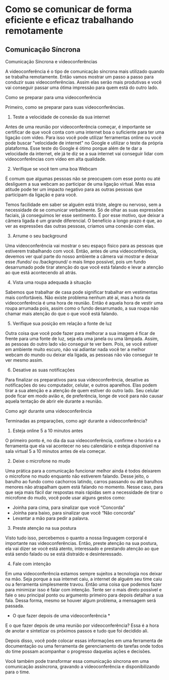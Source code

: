 # Como se comunicar de forma eficiente e eficaz trabalhando remotamente

## Comunicação Síncrona

Comunicação Síncrona e videoconferências

A videoconferência é o tipo de comunicação síncrona mais utilizado quando se trabalha remotamente. Então vamos mostrar um passo a passo para conduzir suas videoconferências. Assim elas serão mais produtivas e você vai conseguir passar uma ótima impressão para quem está do outro lado.

Como se preparar para uma videoconferência

Primeiro, como se preparar para suas videoconferências.

1. Teste a velocidade de conexão da sua internet

Antes de uma reunião por videoconferência começar, é importante se certificar de que você conta com uma internet boa o suficiente para ter uma ligação com vídeo. Para isso você pode utilizar ferramentas online ou você pode buscar "velocidade de internet" no Google e utilizar o teste da própria plataforma. Esse teste do Google é ótimo porque além de te dar a velocidade da internet, ele já te diz se a sua internet vai conseguir lidar com videoconferências com vídeo em alta qualidade.

2. Verifique se você tem uma boa Webcam

É comum que algumas pessoas não se preocupem com esse ponto ou até desliguem a sua webcam ao participar de uma ligação virtual. Mas essa atitude pode ter um impacto negativo para as outras pessoas que participam da ligação e para você.

Temos facilidade em saber se alguém está triste, alegre ou nervoso, sem a necessidade de se comunicar verbalmente. Só de olhar as suas expressões faciais, já conseguimos ler esse sentimento. É por esse motivo, que deixar a câmera ligada é um grande diferencial. O benefício a longo prazo é que, ao ver as expressões das outras pessoas, criamos uma conexão com elas.

3. Arrume o seu background

Uma videoconferência vai mostrar o seu espaço físico para as pessoas que estiverem trabalhando com você. Então, antes de uma videoconferência, devemos ver qual parte do nosso ambiente a câmera vai mostrar e deixar esse /fundo/ ou /background/ o mais limpo possível, pois um fundo desarrumado pode tirar atenção do que você está falando e levar a atenção ao que está acontecendo ali atrás.

4. Vista uma roupa adequada à situação

Sabemos que trabalhar de casa pode significar trabalhar em vestimentas mais confortáveis. Não existe problema nenhum até aí, mas a hora da videoconferência é uma hora de reunião. Então é aquela hora de vestir uma roupa arrumada pois, assim como o fundo desarrumado, a sua roupa não chamar mais atenção do que o que você está falando.

5. Verifique sua posição em relação a fonte de luz

Outra coisa que você pode fazer para melhorar a sua imagem é ficar de frente para uma fonte de luz, seja ela uma janela ou uma lâmpada. Assim, as pessoas do outro lado vão conseguir te ver bem. Pois, se você estiver em ambiente muito escuro, não vai adiantar nada você ter a melhor webcam do mundo ou deixar ela ligada, as pessoas não vão conseguir te ver mesmo assim.

6. Desative as suas notificações

Para finalizar os preparativos para sua videoconferência, desative as notificações do seu computador, celular, e outros aparelhos. Elas podem tirar a sua atenção e a atenção de quem estiver do outro lado. Seu celular pode ficar em modo avião e, de preferência, longe de você para não causar aquela tentação de abrir ele durante a reunião.

Como agir durante uma videoconferência

Terminadas as preparações, como agir durante a videoconferência?

1. Esteja online 5 a 10 minutos antes

O primeiro ponto é, no dia da sua videoconferência, confirme o horário e a ferramenta que ela vai acontecer no seu calendário e esteja disponível na sala virtual 5 a 10 minutos antes de ela começar.

2. Deixe o microfone no mudo

Uma prática para a comunicação funcionar melhor ainda é todos deixarem o microfone no mudo enquanto não estiverem falando. Desse jeito, o barulho ao fundo como cachorros latindo, carros passando ou até barulhos menores não atrapalham quem está falando no momento. Nesse caso, para que seja mais fácil dar respostas mais rápidas sem a necessidade de tirar o microfone do mudo, você pode usar alguns gestos como:

- Joinha para cima, para sinalizar que você “Concorda”
- Joinha para baixo, para sinalizar que você “Não concorda”
- Levantar a mão para pedir a palavra.

3. Preste atenção na sua postura

Visto tudo isso, percebemos o quanto a nossa linguagem corporal é importante nas videoconferências. Então, preste atenção na sua postura, ela vai dizer se você está atento, interessado e prestando atenção ao que está sendo falado ou se está distraído e desinteressado.

4. Fale com intenção

Em uma videoconferência estamos sempre sujeitos a tecnologia nos deixar na mão. Seja porque a sua internet caiu, a internet de alguém seu time caiu ou a ferramenta simplesmente travou. Então uma coisa que podemos fazer para minimizar isso é falar com intenção. Tente ser o mais direto possível e fale o seu principal ponto ou argumento primeiro para depois detalhar a sua fala. Dessa forma, mesmo se houver algum problema, a mensagem será passada.

* O que fazer depois de uma videoconferência *

E o que fazer depois de uma reunião por videoconferência? Essa é a hora de anotar e sintetizar os próximos passos e tudo que foi decidido ali.

Depois disso, você pode colocar essas informações em uma ferramenta de documentação ou uma ferramenta de gerenciamento de tarefas onde todos do time possam acompanhar o progresso daquelas ações e decisões.

Você também pode transformar essa comunicação síncrona em uma comunicação assíncrona, gravando a videoconferência e disponibilizando para o time.
